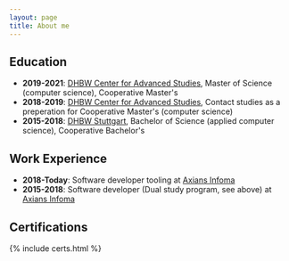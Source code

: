 ```yaml
---
layout: page
title: About me
---
```


## Education
- **2019-2021**: [DHBW Center for Advanced Studies](https://www.cas.dhbw.de/en/), Master of Science (computer science), Cooperative Master's
- **2018-2019**: [DHBW Center for Advanced Studies](https://www.cas.dhbw.de/en/), Contact studies as a preperation for Cooperative Master's (computer science)
- **2015-2018**: [DHBW Stuttgart](https://www.dhbw-stuttgart.de/), Bachelor of Science (applied computer science), Cooperative Bachelor's

## Work Experience
- **2018-Today**: Software developer tooling at [Axians Infoma](https://www.axians-infoma.de/)
- **2015-2018**: Software developer (Dual study program, see above) at [Axians Infoma](https://www.axians-infoma.de/)

## Certifications
{% include certs.html %}
